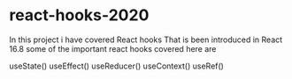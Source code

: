 # react-hooks-2020

In this project i have covered React hooks
That is been introduced in React 16.8
some of the important react hooks covered here are

useState()
useEffect()
useReducer()
useContext()
useRef()

